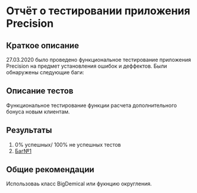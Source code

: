 # Отчёт о тестировании приложения Precision

## Краткое описание

27.03.2020 было проведено функциональное тестирование приложения Precision на предмет установления ошибок и деффектов. 
Были обнаружены следующие баги: 
## Описание тестов

Функциональное тестирование функции расчета дополнительного бонуса новым клиентам. 

## Результаты

1. 0% успешных/ 100% не успешных тестов
2. [Баг№1](https://github.com/Odium-Mundi/Precision/issues/1)

## Общие рекомендации

Использоваь класс BigDemical или фукнцию округления. 
